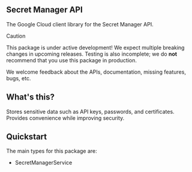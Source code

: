 ## Secret Manager API

The Google Cloud client library for the Secret Manager API.

<!-- Code generated by sidekick. DO NOT EDIT. -->

> [!CAUTION]
> This package is under active development! We expect multiple breaking changes
> in upcoming releases. Testing is also incomplete; we do **not** recommend that
> you use this package in production.

We welcome feedback about the APIs, documentation, missing features, bugs, etc.

## What's this?

Stores sensitive data such as API keys, passwords, and certificates.
Provides convenience while improving security.

## Quickstart

The main types for this package are:

- SecretManagerService
